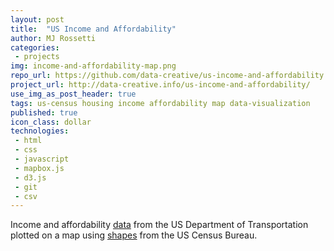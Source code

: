 ```yaml
---
layout: post
title:  "US Income and Affordability"
author: MJ Rossetti
categories:
 - projects
img: income-and-affordability-map.png
repo_url: https://github.com/data-creative/us-income-and-affordability
project_url: http://data-creative.info/us-income-and-affordability/
use_img_as_post_header: true
tags: us-census housing income affordability map data-visualization
published: true
icon_class: dollar
technologies:
 - html
 - css
 - javascript
 - mapbox.js
 - d3.js
 - git
 - csv
---
```


<!--
![A choropleth map of the United States.](/assets/images/income-and-affordability-map.png "Income and Affordability Map")
-->

Income and affordability [data](https://github.com/data-creative/us-income-and-affordability/blob/master/DICTIONARY.md)
 from the US Department of Transportation
 plotted on a map using [shapes](https://www.census.gov/geo/maps-data/data/cbf/cbf_msa.html)
 from the US Census Bureau.
